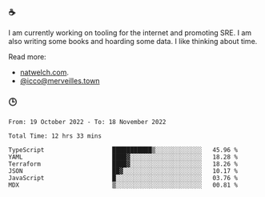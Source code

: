 ### ☕

I am currently working on tooling for the internet and promoting SRE. I am also writing some books and hoarding some data. I like thinking about time. 

Read more:

 - [natwelch.com](https://natwelch.com).
 - [@icco@merveilles.town](https://merveilles.town/@icco)

### 🕒

<!--START_SECTION:waka-->

```text
From: 19 October 2022 - To: 18 November 2022

Total Time: 12 hrs 33 mins

TypeScript                   ███████████▒░░░░░░░░░░░░░   45.96 %
YAML                         ████▓░░░░░░░░░░░░░░░░░░░░   18.28 %
Terraform                    ████▓░░░░░░░░░░░░░░░░░░░░   18.26 %
JSON                         ██▓░░░░░░░░░░░░░░░░░░░░░░   10.17 %
JavaScript                   █░░░░░░░░░░░░░░░░░░░░░░░░   03.76 %
MDX                          ▒░░░░░░░░░░░░░░░░░░░░░░░░   00.81 %
```

<!--END_SECTION:waka-->

